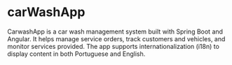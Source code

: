 # carWashApp
CarwashApp is a car wash management system built with Spring Boot and Angular. It helps manage service orders, track customers and vehicles, and monitor services provided. The app supports internationalization (i18n) to display content in both Portuguese and English.
